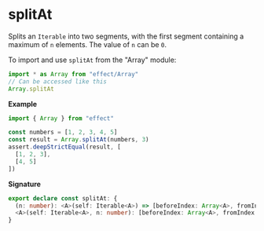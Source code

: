 # splitAt

Splits an `Iterable` into two segments, with the first segment containing a maximum of `n` elements.
The value of `n` can be `0`.

To import and use `splitAt` from the "Array" module:

```ts
import * as Array from "effect/Array"
// Can be accessed like this
Array.splitAt
```

**Example**

```ts
import { Array } from "effect"

const numbers = [1, 2, 3, 4, 5]
const result = Array.splitAt(numbers, 3)
assert.deepStrictEqual(result, [
  [1, 2, 3],
  [4, 5]
])
```

**Signature**

```ts
export declare const splitAt: {
  (n: number): <A>(self: Iterable<A>) => [beforeIndex: Array<A>, fromIndex: Array<A>]
  <A>(self: Iterable<A>, n: number): [beforeIndex: Array<A>, fromIndex: Array<A>]
}
```
